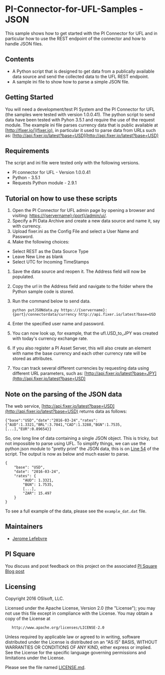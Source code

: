 # PI-Connector-for-UFL-Samples - JSON

This sample shows how to get started with the PI Connector for UFL and in particular how to use the REST endpoint of the connector and how to handle JSON files.

## Contents

* A Python script that is designed to get data from a publically available data source and send the collected data to the UFL REST endpoint.
* A sample ini file to show how to parse a simple JSON file.

## Getting Started

You will need a development/test PI System and the PI Connector for UFL (the samples were tested with version 1.0.0.41).
The python script to send data have been tested with Pyhon 3.5.1 and require the use of the request module.
The example ini file parses currency data that is public available at [http://fixer.io/](fixer.io), in particular it used to parse data from URLs such as: 
[http://api.fixer.io/latest?base=USD](http://api.fixer.io/latest?base=USD)

## Requirements

The script and ini file were tested only with the following versions.

* PI connector for UFL - Version 1.0.0.41
* Python - 3.5.1
* Requests Python module - 2.9.1

## Tutorial on how to use these scripts

1. Open the PI Connector for UFL admin page by opening a browser and visiting: [https://{servername}:{port}/admin/ui/](https://{servername}:{port}/admin/ui/).
1. Specify a PI Data Archive and create a new data source and name it, say with currency.
1. Upload fixer.ini as the Config File and select a User Name and Password.
1. Make the following choices:
* Select REST as the Data Source Type
* Leave New Line as blank
* Select UTC for Incoming TimeStamps
1. Save the data source and reopen it. The Address field will now be populated.
1. Copy the url in the Address field and navigate to the folder where the Python sample code is stored.
1. Run the command below to send data.

    `python putJSONdata.py https://{servername}:{port}/connectordata/currency http://api.fixer.io/latest?base=USD`
1. Enter the specified user name and password.
1. You can now look up, for example, that the ufl.USD_to_JPY was created with today's currency exchange rate.
1. If you also register a PI Asset Server, this will also create an element with name the base currency and each other currency rate will be stored as attributes.
1. You can track several different currencies by requesting data using different URL parameters, such as: [http://api.fixer.io/latest?base=JPY](http://api.fixer.io/latest?base=USD)

## Note on the parsing of the JSON data

The web service, [http://api.fixer.io/latest?base=USD](http://api.fixer.io/latest?base=USD) returns data as follows:

    {"base":"USD","date":"2016-03-24","rates":{"AUD":1.3321,"BRL":3.7041,"CAD":1.3288,"BGN":1.7535,[...],"EUR":0.89654}}

So, one long line of data containing a single JSON object. This is tricky, but not impossible to parse using UFL. To simplify things, we can use the python json module to "pretty print" the JSON data, this is on [Line 54](https://github.com/osisoft/PI-Connector-for-UFL-Samples/blob/master/JSON/Currency/putJSONdata.py#L69) of the script. The output is now as below and much easier to parse.

    {
        "base": "USD",
        "date": "2016-03-24",
        "rates": {
            "AUD": 1.3321,
            "BGN": 1.7535,
            [...],
            "ZAR": 15.497
        }
    }

To see a full example of the data, please see the `example_dat.dat` file.

## Maintainers

* [Jerome Lefebvre](https://github.com/jeromelefebvre)

## PI Square

You discuss and post feedback on this project on the associated [PI Square Blog post](https://pisquare.osisoft.com/people/jlefebvre/blog/2016/03/30/get-public-json-data-into-pi-using-the-pi-connector-for-ufl)

## Licensing

Copyright 2016 OSIsoft, LLC.

   Licensed under the Apache License, Version 2.0 (the "License");
   you may not use this file except in compliance with the License.
   You may obtain a copy of the License at

       http://www.apache.org/licenses/LICENSE-2.0

   Unless required by applicable law or agreed to in writing, software
   distributed under the License is distributed on an "AS IS" BASIS,
   WITHOUT WARRANTIES OR CONDITIONS OF ANY KIND, either express or implied.
   See the License for the specific language governing permissions and
   limitations under the License.

Please see the file named [LICENSE.md](LICENSE.md).
